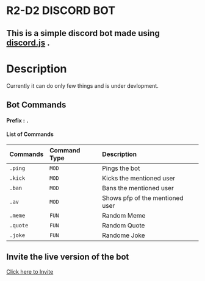 # R2-D2 DISCORD BOT
## This is a simple discord bot made using [discord.js](https://discord.js.org/#/) .
#

# Description
Currently it can do only few things and is under devlopment.

## Bot Commands

#### Prefix  :   `.`

#### List of Commands


| Commands| Command Type     | Description                       |
| :-------- | :------- | :-------------------------------- |
| `.ping`      | `MOD` | Pings the bot |
| `.kick`      | `MOD` | Kicks the mentioned user |
| `.ban`      | `MOD` | Bans the mentioned user|
| `.av`      | `MOD` | Shows pfp of the mentioned user |
| `.meme`      | `FUN` | Random Meme |
| `.quote`      | `FUN` | Random Quote |
| `.joke`      | `FUN` | Randome Joke |



## Invite the live version of the bot

[Click here to Invite](https://discord.com/oauth2/authorize?client_id=854977056022331423&permissions=8&scope=bot)

  